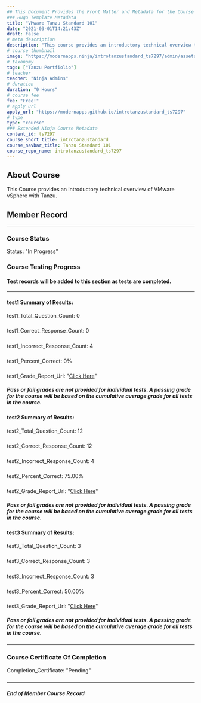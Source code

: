 ```yaml
---
## This Document Provides the Front Matter and Metadata for the Course Information page used in the modernapps.ninja homepage and the member profile page.
### Hugo Template Metadata
title: "VMware Tanzu Standard 101"
date: "2021-03-01T14:21:43Z"
draft: false
# meta description
description: "This course provides an introductory technical overview to VMware Tanzu Basic and Tanzu Standard"
# course thumbnail
image: "https://modernapps.ninja/introtanzustandard_ts7297/admin/assets/images/introtanzustandard_ts7297.jpg"
# taxonomy
tags: ["Tanzu Portfiolio"]
# teacher
teacher: "Ninja Admins"
# duration
duration: "0 Hours"
# course fee
fee: "Free!"
# apply url
apply_url: "https://modernapps.github.io/introtanzustandard_ts7297"
# type
type: "course"
### Extended Ninja Course Metadata
content_id: ts7297
course_short_title: introtanzustandard
course_navbar_title: Tanzu Standard 101
course_repo_name: introtanzustandard_ts7297
---  
```


## About Course

This Course provides an introductory technical overview of VMware vSphere with Tanzu.

## Member Record  
---  
  
  
### Course Status  

Status: "In Progress"  

### Course Testing Progress  
#### Test records will be added to this section as tests are completed.
  
---  
#### test1 Summary of Results:  
test1_Total_Question_Count: 0
#####  
test1_Correct_Response_Count: 0
#####  
test1_Incorrect_Response_Count: 4
#####  
test1_Percent_Correct: 0%
#####  
test1_Grade_Report_Url: "[Click Here](https://github.com/modernappsninjas/vinivirtus/blob/main/static/userdata/courses/introtanzustandard_ts7297/grade_report.pr275.test1.md)"
##### Pass or fail grades are not provided for individual tests. A passing grade for the course will be based on the cumulative average grade for all tests in the course.  
#### test2 Summary of Results:  
test2_Total_Question_Count: 12
#####  
test2_Correct_Response_Count: 12
#####  
test2_Incorrect_Response_Count: 4
#####  
test2_Percent_Correct: 75.00%
#####  
test2_Grade_Report_Url: "[Click Here](https://github.com/modernappsninjas/vinivirtus/blob/main/static/userdata/courses/introtanzustandard_ts7297/grade_report.pr276.test2.md)"
##### Pass or fail grades are not provided for individual tests. A passing grade for the course will be based on the cumulative average grade for all tests in the course.  
#### test3 Summary of Results:  
test3_Total_Question_Count: 3
#####  
test3_Correct_Response_Count: 3
#####  
test3_Incorrect_Response_Count: 3
#####  
test3_Percent_Correct: 50.00%
#####  
test3_Grade_Report_Url: "[Click Here](https://github.com/modernappsninjas/vinivirtus/blob/main/static/userdata/courses/introtanzustandard_ts7297/grade_report.pr277.test3.md)"
##### Pass or fail grades are not provided for individual tests. A passing grade for the course will be based on the cumulative average grade for all tests in the course.  
  
---  
### Course Certificate Of Completion

Completion_Certificate: "Pending"  
#####
---
##### End of Member Course Record